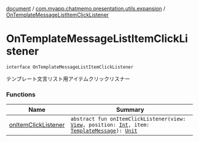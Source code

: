 [document](../../index.md) / [com.myapp.chatmemo.presentation.utils.expansion](../index.md) / [OnTemplateMessageListItemClickListener](./index.md)

# OnTemplateMessageListItemClickListener

`interface OnTemplateMessageListItemClickListener`

テンプレート文言リスト用アイテムクリックリスナー

### Functions

| Name | Summary |
|---|---|
| [onItemClickListener](on-item-click-listener.md) | `abstract fun onItemClickListener(view: `[`View`](https://developer.android.com/reference/android/view/View.html)`, position: `[`Int`](https://kotlinlang.org/api/latest/jvm/stdlib/kotlin/-int/index.html)`, item: `[`TemplateMessage`](../../com.myapp.chatmemo.domain.model.value/-template-message/index.md)`): `[`Unit`](https://kotlinlang.org/api/latest/jvm/stdlib/kotlin/-unit/index.html) |
